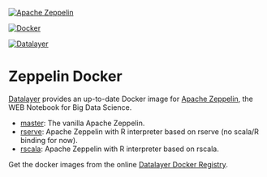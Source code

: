 [![Apache Zeppelin](http://datalayer.io/ext/images/logo-zeppelin-small.png)](http://zeppelin.incubator.apache.org)

[![Docker](http://datalayer.io/ext/images/docker-logo-small.png)](https://www.docker.com/)

[![Datalayer](http://datalayer.io/ext/images/logo_horizontal_072ppi.png)](http://datalayer.io)

# Zeppelin Docker

[Datalayer](http://datalayer.io) provides an up-to-date Docker image for [Apache Zeppelin](http://zeppelin.incubator.apache.org), the WEB Notebook for Big Data Science.

+ [master](https://hub.docker.com/r/datalayer/zeppelin/): The vanilla Apache Zeppelin.
+ [rserve](https://hub.docker.com/r/datalayer/zeppelin-rserve/): Apache Zeppelin with R interpreter based on rserve (no scala/R binding for now).
+ [rscala](https://hub.docker.com/r/datalayer/zeppelin-rscala/): Apache Zeppelin with R interpreter based on rscala.

Get the docker images from the online [Datalayer Docker Registry](https://hub.docker.com/u/datalayer).
